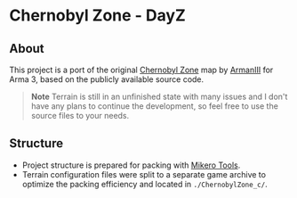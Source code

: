 # Chernobyl Zone - DayZ

## About
This project is a port of the original [Chernobyl Zone](https://steamcommunity.com/sharedfiles/filedetails/?id=692082939) map by [ArmanIII](https://steamcommunity.com/id/ArmanIII) for Arma 3, based on the publicly available source code.

> **Note**
> Terrain is still in an unfinished state with many issues and I don't have any plans to continue the development, so feel free to use the source files to your needs.

## Structure
- Project structure is prepared for packing with [Mikero Tools](https://mikero.bytex.digital/Downloads). 
- Terrain configuration files were split to a separate game archive to optimize the packing efficiency and located in `./ChernobylZone_c/`.
